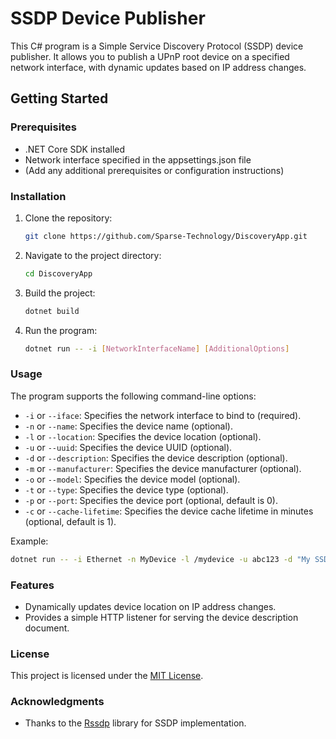 # SSDP Device Publisher

This C# program is a Simple Service Discovery Protocol (SSDP) device publisher. It allows you to publish a UPnP root device on a specified network interface, with dynamic updates based on IP address changes.

## Getting Started

### Prerequisites

- .NET Core SDK installed
- Network interface specified in the appsettings.json file
- (Add any additional prerequisites or configuration instructions)

### Installation

1. Clone the repository:

   ```bash
   git clone https://github.com/Sparse-Technology/DiscoveryApp.git
   ```

2. Navigate to the project directory:

   ```bash
   cd DiscoveryApp
   ```

3. Build the project:

   ```bash
   dotnet build
   ```

4. Run the program:

   ```bash
   dotnet run -- -i [NetworkInterfaceName] [AdditionalOptions]
   ```

### Usage

The program supports the following command-line options:

- `-i` or `--iface`: Specifies the network interface to bind to (required).
- `-n` or `--name`: Specifies the device name (optional).
- `-l` or `--location`: Specifies the device location (optional).
- `-u` or `--uuid`: Specifies the device UUID (optional).
- `-d` or `--description`: Specifies the device description (optional).
- `-m` or `--manufacturer`: Specifies the device manufacturer (optional).
- `-o` or `--model`: Specifies the device model (optional).
- `-t` or `--type`: Specifies the device type (optional).
- `-p` or `--port`: Specifies the device port (optional, default is 0).
- `-c` or `--cache-lifetime`: Specifies the device cache lifetime in minutes (optional, default is 1).

Example:

```bash
dotnet run -- -i Ethernet -n MyDevice -l /mydevice -u abc123 -d "My SSDP Device" -m "MyManufacturer" -o "MyModel" -t "MyType" -p 8080 -c 5
```

### Features

- Dynamically updates device location on IP address changes.
- Provides a simple HTTP listener for serving the device description document.

### License

This project is licensed under the [MIT License](LICENSE).

### Acknowledgments

- Thanks to the [Rssdp](https://github.com/Yortw/RSSDP) library for SSDP implementation.
